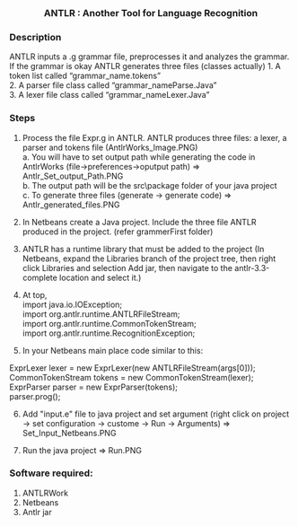 <br />
<p align="center">
 <h3 align="center">ANTLR : Another Tool for Language Recognition</h3>

 </p>

### Description
ANTLR inputs a .g grammar file, preprocesses it and analyzes the grammar. 
If the grammar is okay ANTLR generates three files (classes actually)
    1. A token list called “grammar_name.tokens” </br>
    2. A parser file class called “grammar_nameParse.Java” </br>
    3. A lexer file class called “grammar_nameLexer.Java” </br>

### Steps
1. Process the file Expr.g in ANTLR. ANTLR produces three files: a lexer, a parser and tokens file (AntlrWorks_Image.PNG) </br>
    a. You will have to set output path while generating the code in AntlrWorks (file->preferences->oputput path) => Antlr_Set_output_Path.PNG </br>
    b. The output path will be the src\package folder of your java project </br>
    c. To generate three files (generate -> generate code) => Antlr_generated_files.PNG </br>
2. In Netbeans create a Java project. Include the three file ANTLR produced in the project.  (refer grammerFirst folder)
3. ANTLR has a runtime library that must be added to the project (In Netbeans, expand the Libraries branch of the project tree, then right click Libraries and selection Add jar, then navigate to the antlr-3.3-complete location and select it.)
4. At top,</br>
import java.io.IOException; </br>
import org.antlr.runtime.ANTLRFileStream;</br>
import org.antlr.runtime.CommonTokenStream;</br>
import org.antlr.runtime.RecognitionException;</br>

5. In your Netbeans main place code similar to this:

ExprLexer lexer = new ExprLexer(new ANTLRFileStream(args[0]));</br>
CommonTokenStream tokens = new CommonTokenStream(lexer);</br>
ExprParser parser = new ExprParser(tokens);</br>
parser.prog();</br>

6. Add "input.e" file to java project and set argument (right click on project -> set configuration -> custome -> Run -> Arguments) => Set_Input_Netbeans.PNG

7. Run the java project => Run.PNG


### Software required:
1. ANTLRWork
2. Netbeans
3. Antlr jar